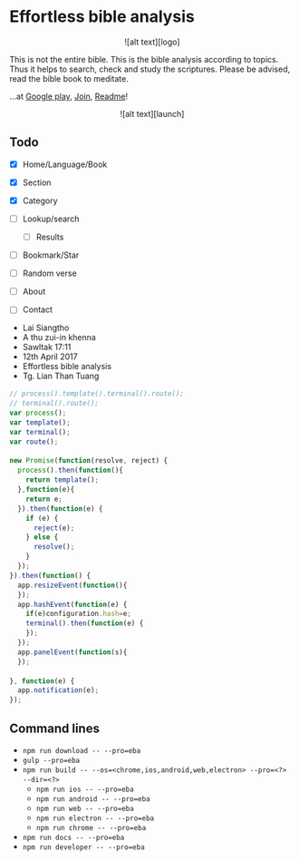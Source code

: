 # Effortless bible analysis

<p align="center">
![alt text][logo]
</p>

This is not the entire bible. This is the bible analysis according to topics. Thus it helps to search, check and study the scriptures. Please be advised, read the bible book to meditate.

...at [Google play][playStore],
[Join][playStore Join],
[Readme][EBA Home]!

<p align="center">
![alt text][launch]
</p>

## Todo
- [x] Home/Language/Book
- [x] Section
- [x] Category
- [ ] Lookup/search
  - [ ] Results
- [ ] Bookmark/Star
- [ ] Random verse
- [ ] About
- [ ] Contact


- Lai Siangtho
- A thu zui-in khenna
- Sawltak 17:11
- 12th April 2017
- Effortless bible analysis
- Tg. Lian Than Tuang

```javascript
// process().template().terminal().route();
// terminal().route();
var process();
var template();
var terminal();
var route();

new Promise(function(resolve, reject) {
  process().then(function(){
    return template();
  },function(e){
    return e;
  }).then(function(e) {
    if (e) {
      reject(e);
    } else {
      resolve();
    }
  });
}).then(function() {
  app.resizeEvent(function(){
  });
  app.hashEvent(function(e) {
    if(e)configuration.hash=e;
    terminal().then(function(e) {
    });
  });
  app.panelEvent(function(s){
  });

}, function(e) {
  app.notification(e);
});
```


## Command lines

- `npm run download -- --pro=eba`
- `gulp --pro=eba`
- `npm run build -- --os=<chrome,ios,android,web,electron> --pro=<?>  --dir=<?>`
  - `npm run ios -- --pro=eba`
  - `npm run android -- --pro=eba`
  - `npm run web -- --pro=eba`
  - `npm run electron -- --pro=eba`
  - `npm run chrome -- --pro=eba`
- `npm run docs -- --pro=eba`
- `npm run developer -- --pro=eba`


[playStore]: https://play.google.com/store/apps/details?id=io.scriptive.eba
[playStore Join]: https://play.google.com/apps/testing/io.scriptive.eba/join
[EBA Home]: https://scriptive.github.io/eba

[logo]: https://raw.githubusercontent.com/scriptive/eba/master/assets/image/logo.png "EBA"
[launch]: https://raw.githubusercontent.com/scriptive/eba/master/assets/image/launch.png "Effortless bible analysis"
